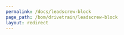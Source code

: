 ```yaml
---
permalink: /docs/leadscrew-block
page_path: /bom/drivetrain/leadscrew-block
layout: redirect
---
```

